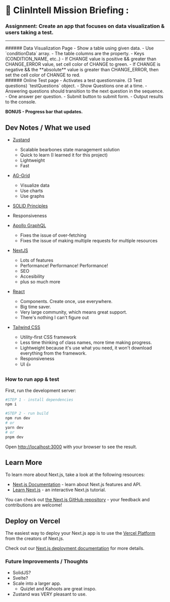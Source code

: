 # 🥷 ClinIntell Mission Briefing :

### Assignment: Create an app that focuses on data visualization & users taking a test.

<hr>
###### Data Visualization Page - Show a table using given data.
  - Use `conditionData` array.
  - The table columns are the property.
  - Keys (CONDITION_NAME, etc..)
  - If CHANGE value is positive && greater than CHANGE_ERROR value, set cell color of CHANGE to green.
  - If CHANGE is negative && the **absolute** value is greater than CHANGE_ERROR, then set the cell color of CHANGE to red.
<br>
###### Online Test page - Activates a test questionnaire. (3 Test questions) `testQuestions` object.
  - Show Questions one at a time.
  - Answering questions should transition to the next question in the
   sequence.
  - One answer per question. 
  - Submit button to submit form.
  - Output results to the console.
  
  **BONUS - Progress bar that updates.**

## Dev Notes / What we used

- [Zustand](https://docs.pmnd.rs/zustand/getting-started/introduction)
  - Scalable bearbones state management solution
  - Quick to learn (I learned it for this project)
  - Lightweight
  - Fast
- [AG-Grid](https://www.ag-grid.com/react-data-grid/getting-started/)
  - Visualize data
  - Use charts
  - Use graphs
- [SOLID Principles](https://www.youtube.com/watch?v=MSq_DCRxOxw&t=27s)
- Responsiveness

- [Apollo GraphQL](https://www.apollographql.com/)
  - Fixes the issue of over-fetching
  - Fixes the issue of making multiple requests for multiple resources
- [NextJS](https://nextjs.org/)
  - Lots of features
  - Performance! Performance! Performance!
  - SEO
  - Accesibility
  - plus so much more
- [React](https://reactjs.org/)
  - Components. Create once, use everywhere.
  - Big time saver.
  - Very large community, which means great support.
  - There's nothing I can't figure out
- [Tailwind CSS](https://tailwindcss.com/docs/installation)
  - Utility-first CSS framework
  - Less time thinking of class names, more time making progress.
  - Lightweight because it's use what you need, it won't download everything from the framework.
  - Responsiveness
  - UI 👍

### How to run app & test

First, run the development server:

```bash
#STEP 1 - install dependencies
npm i
```

```bash
#STEP 2 - run build
npm run dev
# or
yarn dev
# or
pnpm dev
```

Open [http://localhost:3000](http://localhost:3000) with your browser to see the result.

## Learn More

To learn more about Next.js, take a look at the following resources:

- [Next.js Documentation](https://nextjs.org/docs) - learn about Next.js features and API.
- [Learn Next.js](https://nextjs.org/learn) - an interactive Next.js tutorial.

You can check out [the Next.js GitHub repository](https://github.com/vercel/next.js/) - your feedback and contributions are welcome!

## Deploy on Vercel

The easiest way to deploy your Next.js app is to use the [Vercel Platform](https://vercel.com/new?utm_medium=default-template&filter=next.js&utm_source=create-next-app&utm_campaign=create-next-app-readme) from the creators of Next.js.

Check out our [Next.js deployment documentation](https://nextjs.org/docs/deployment) for more details.

### Future Improvements / Thoughts

- SolidJS?
- Svelte?
- Scale into a larger app.
  - Quizlet and Kahoots are great inspo.
- Zustand was VERY pleasant to use.

